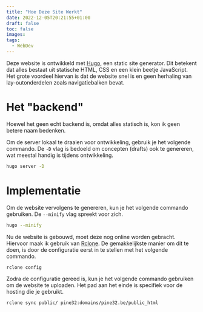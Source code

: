 ```yaml
---
title: "Hoe Deze Site Werkt"
date: 2022-12-05T20:21:55+01:00
draft: false
toc: false
images:
tags:
  - WebDev
---
```


Deze website is ontwikkeld met [Hugo](https://gohugo.io/), een static site generator. Dit betekent dat alles bestaat uit statische HTML, CSS en een klein beetje JavaScript. Het grote voordeel hiervan is dat de website snel is en geen herhaling van lay-outonderdelen zoals navigatiebalken bevat.

# Het "backend"

Hoewel het geen echt backend is, omdat alles statisch is, kon ik geen betere naam bedenken.

Om de server lokaal te draaien voor ontwikkeling, gebruik je het volgende commando. De `-D` vlag is bedoeld om concepten (drafts) ook te genereren, wat meestal handig is tijdens ontwikkeling.

```sh
hugo server -D
```

# Implementatie

Om de website vervolgens te genereren, kun je het volgende commando gebruiken. De `--minify` vlag spreekt voor zich.

```sh
hugo --minify
```

Nu de website is gebouwd, moet deze nog online worden gebracht. Hiervoor maak ik gebruik van [Rclone](https://rclone.org/). De gemakkelijkste manier om dit te doen, is door de configuratie eerst in te stellen met het volgende commando.

```sh
rclone config
```

Zodra de configuratie gereed is, kun je het volgende commando gebruiken om de website te uploaden. Het pad aan het einde is specifiek voor de hosting die je gebruikt.

```sh
rclone sync public/ pine32:domains/pine32.be/public_html
```
